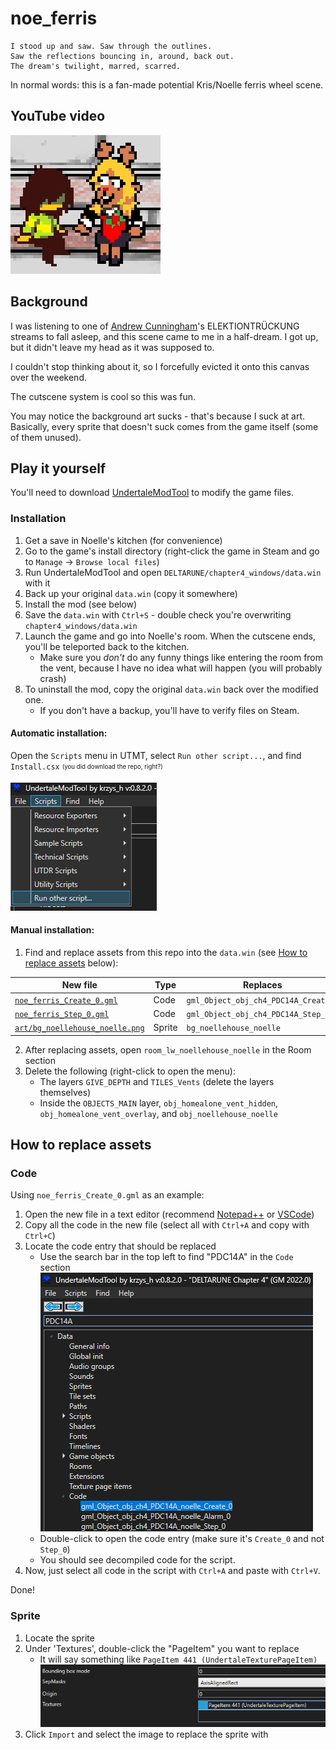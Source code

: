 # noe_ferris

    I stood up and saw. Saw through the outlines.
    Saw the reflections bouncing in, around, back out.
    The dream's twilight, marred, scarred.

In normal words: this is a fan-made potential Kris/Noelle ferris wheel scene.

## YouTube video

[![YouTube thumbnail - Kris and Noelle sit on a bench.](img/goobers.png)](https://youtu.be/r1K1yAbSZIU)

## Background
I was listening to one of [Andrew Cunningham](https://www.youtube.com/@andrew_cunningham)'s ELEKTIONTRÜCKUNG streams to fall asleep, and this scene came to me in a half-dream.
I got up, but it didn't leave my head as it was supposed to.

I couldn't stop thinking about it, so I forcefully evicted it onto this canvas over the weekend.

The cutscene system is cool so this was fun.

You may notice the background art sucks - that's because I suck at art. Basically, every sprite that doesn't suck comes from the game itself (some of them unused).

## Play it yourself
You'll need to download [UndertaleModTool](https://github.com/UnderminersTeam/UndertaleModTool) to modify the game files.

### Installation

1. Get a save in Noelle's kitchen (for convenience)
2. Go to the game's install directory (right-click the game in Steam and go to `Manage` -> `Browse local files`)
3. Run UndertaleModTool and open `DELTARUNE/chapter4_windows/data.win` with it
4. Back up your original `data.win` (copy it somewhere)
5. Install the mod (see below)
6. Save the `data.win` with `Ctrl+S` - double check you're overwriting `chapter4_windows/data.win`
7. Launch the game and go into Noelle's room. When the cutscene ends, you'll be teleported back to the kitchen.
    - Make sure you *don't* do any funny things like entering the room from the vent, because I have no idea what will happen (you will probably crash)
8. To uninstall the mod, copy the original `data.win` back over the modified one.
    - If you don't have a backup, you'll have to verify files on Steam.

#### Automatic installation:

Open the `Scripts` menu in UTMT, select `Run other script...`, and find `Install.csx` <sub><sup>(you did download the repo, right?)</sup></sub>

![Screenshot showing the Scripts menu](img/utmt-scripts.png)

#### Manual installation:

1. Find and replace assets from this repo into the `data.win` (see [How to replace assets](#how-to-replace-assets) below):

| New file | Type | Replaces |
| -------- | ---- | -------- |
| [`noe_ferris_Create_0.gml`](./noe_ferris_Create_0.gml) | Code   | `gml_Object_obj_ch4_PDC14A_Create_0` |
| [`noe_ferris_Step_0.gml`](./noe_ferris_Step_0.gml)   | Code   | `gml_Object_obj_ch4_PDC14A_Step_0` |
| [`art/bg_noellehouse_noelle.png`](./art/bg_noellehouse_noelle.png)          | Sprite | `bg_noellehouse_noelle` |

2. After replacing assets, open `room_lw_noellehouse_noelle` in the Room section
3. Delete the following (right-click to open the menu):
    - The layers `GIVE_DEPTH` and `TILES_Vents` (delete the layers themselves)
    - Inside the `OBJECTS_MAIN` layer, `obj_homealone_vent_hidden`, `obj_homealone_vent_overlay`, and `obj_noellehouse_noelle`

## How to replace assets

### Code
Using `noe_ferris_Create_0.gml` as an example:
1. Open the new file in a text editor (recommend [Notepad++](https://notepad-plus-plus.org/downloads/) or [VSCode](https://code.visualstudio.com/))
2. Copy all the code in the new file (select all with `Ctrl+A` and copy with `Ctrl+C`)
3. Locate the code entry that should be replaced
    - Use the search bar in the top left to find "PDC14A" in the `Code` section
    <br/>![screenshot of UndertaleModTool showing how to search](img/utmt-search.png)
    - Double-click to open the code entry (make sure it's `Create_0` and not `Step_0`)
    - You should see decompiled code for the script.
4. Now, just select all code in the script with `Ctrl+A` and paste with `Ctrl+V`.

Done!

### Sprite
1. Locate the sprite
2. Under 'Textures', double-click the "PageItem" you want to replace
    - It will say something like `PageItem 441 (UndertaleTexturePageItem)`
![screenshot of UndertaleModTool showing the PageItem field](img/utmt-sprite-pageitem.png)
3. Click `Import` and select the image to replace the sprite with
